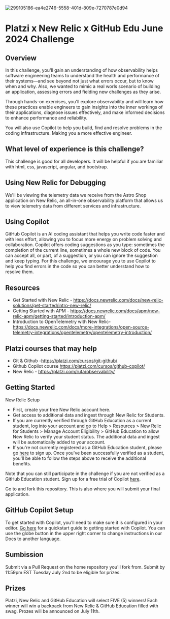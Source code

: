 ![299105186-ea4e2746-5558-401d-809e-7270787e0d94](https://github.com/gittogethers/platzi/assets/107881423/e89f79c9-2110-4d5a-8de5-854030b444e4)

# Platzi x New Relic x GitHub Edu June 2024 Challenge

## Overview
In this challenge, you'll gain an understanding of how observability helps software engineering teams to understand the health and performance of their systems—and see beyond not just what errors occur, but to know when and why. Also, we wanted to mimic a real worls scenario of building an application, assessing errors and fielding new challenges as they arise.

Through hands-on exercises, you'll explore observability and will learn how these practices enable engineers to gain insights into the inner workings of their applications, diagnose issues effectively, and make informed decisions to enhance performance and reliability.

You will also use Copilot to help you build, find and resolve problems in the coding infrastructure. Making you a more effective engineer.

## What level of experience is this challenge?
This challenge is good for all developers. It will be helpful if you are familiar with html, css, javascript, angular, and bootstrap. 

## Using New Relic for Debugging
We'll be viewing the telemetry data we receive from the Astro Shop application on New Relic, an all-in-one observability platform that allows us to view telemetry data from different services and infrastructure.


## Using Copilot
GitHub Copilot is an AI coding assistant that helps you write code faster and with less effort, allowing you to focus more energy on problem solving and collaboration. Copilot offers coding suggestions as you type: sometimes the completion of the current line, sometimes a whole new block of code. You can accept all, or part, of a suggestion, or you can ignore the suggestion and keep typing. For this challenge, we encourage you to use Copilot to help you find errors in the code so you can better understand how to resolve them.

## Resources
- Get Started with New Relic - https://docs.newrelic.com/docs/new-relic-solutions/get-started/intro-new-relic/
- Getting Started with APM - https://docs.newrelic.com/docs/apm/new-relic-apm/getting-started/introduction-apm/
- Introduction to OpenTelemetry with New Relic-
https://docs.newrelic.com/docs/more-integrations/open-source-telemetry-integrations/opentelemetry/opentelemetry-introduction/

## Platzi courses that may help
- Git & Github -https://platzi.com/cursos/git-github/ 
- Github Copilot course https://platzi.com/cursos/github-copilot/ 
- New Relic - https://platzi.com/ruta/observability/



## Getting Started
New Relic Setup
- First, create your free New Relic account here.
- Get access to additional data and ingest through New Relic for Students.
- If you are currently verified through GitHub Education as a current student, log into your account and go to Help > Resources > New Relic for Students > Manage Account Eligibility > GitHub Education to allow New Relic to verify your student status. The additional data and ingest will be automatically added to your account.
- If you're not currently registered as a GitHub Education student, please go [here](https://education.github.com/discount_requests/application?utm_source=2024-06-11-Platzi-Challenge) to sign up. Once you've been successfully verified as a student, you'll be able to follow the steps above to receive the additional benefits.

Note that you can still participate in the challenge if you are not verified as a GitHub Education student. Sign up for a free trial of Copilot [here](https://github.com/features/copilot).

Go to and fork this repository. This is also where you will submit your final application.


## GitHub Copilot Setup
To get started with Copilot, you'll need to make sure it is configured in your editor. [Go here](https://docs.github.com/en/copilot/quickstart) for a quickstart guide to getting started with Copilot. You can use the globe button in the upper right corner to change instructions in our Docs to another language. 

## Sumbission
Submit via a Pull Request on the home repository you'll fork from. Submit by 11:59pm EST Tuesday July 2nd to be eligible for prizes.

## Prizes
Platzi, New Relic and GitHub Education will select FIVE (5) winners! Each winner will win a backpack from New Relic  & GitHub Education filled with swag. Prozes will be announced on July 11th.
